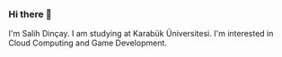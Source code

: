 ### Hi there 👋

I'm Salih Dinçay. I am studying at Karabük Üniversitesi. I'm interested in Cloud Computing and Game Development.
